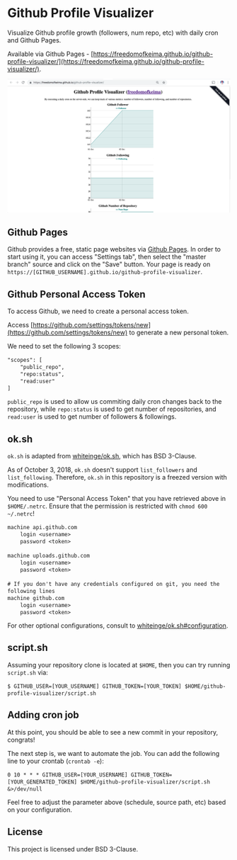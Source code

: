 # Github Profile Visualizer

Visualize Github profile growth (followers, num repo, etc) with daily cron and Github Pages.

Available via Github Pages - [https://freedomofkeima.github.io/github-profile-visualizer/](https://freedomofkeima.github.io/github-profile-visualizer/).

![](screenshot.png)

## Github Pages

Github provides a free, static page websites via [Github Pages](https://pages.github.com/). In order to start using it, you can access "Settings tab", then select the "master branch" source and click on the "Save" button. Your page is ready on `https://[GITHUB_USERNAME].github.io/github-profile-visualizer`.

## Github Personal Access Token

To access Github, we need to create a personal access token.

Access [https://github.com/settings/tokens/new](https://github.com/settings/tokens/new) to generate a new personal token.


We need to set the following 3 scopes:

```
"scopes": [
	"public_repo",
	"repo:status",
	"read:user"
]
```

`public_repo` is used to allow us commiting daily cron changes back to the repository, while `repo:status` is used to get number of repositories, and `read:user` is used to get number of followers & followings.

## ok.sh

`ok.sh` is adapted from [whiteinge/ok.sh](https://github.com/whiteinge/ok.sh), which has BSD 3-Clause.

As of October 3, 2018, `ok.sh` doesn't support `list_followers` and `list_following`. Therefore, `ok.sh` in this repository is a freezed version with modifications.

You need to use "Personal Access Token" that you have retrieved above in `$HOME/.netrc`. Ensure that the permission is restricted with `chmod 600 ~/.netrc`!

```
machine api.github.com
    login <username>
    password <token>

machine uploads.github.com
    login <username>
    password <token>

# If you don't have any credentials configured on git, you need the following lines
machine github.com
    login <username>
    password <token>
```

For other optional configurations, consult to [whiteinge/ok.sh#configuration](https://github.com/whiteinge/ok.sh#configuration).

## script.sh

Assuming your repository clone is located at `$HOME`, then you can try running `script.sh` via:

```
$ GITHUB_USER=[YOUR_USERNAME] GITHUB_TOKEN=[YOUR_TOKEN] $HOME/github-profile-visualizer/script.sh
```

## Adding cron job

At this point, you should be able to see a new commit in your repository, congrats!

The next step is, we want to automate the job. You can add the following line to your crontab (`crontab -e`):

```
0 10 * * * GITHUB_USER=[YOUR_USERNAME] GITHUB_TOKEN=[YOUR_GENERATED_TOKEN] $HOME/github-profile-visualizer/script.sh &>/dev/null
```

Feel free to adjust the parameter above (schedule, source path, etc) based on your configuration.

## License

This project is licensed under BSD 3-Clause.

